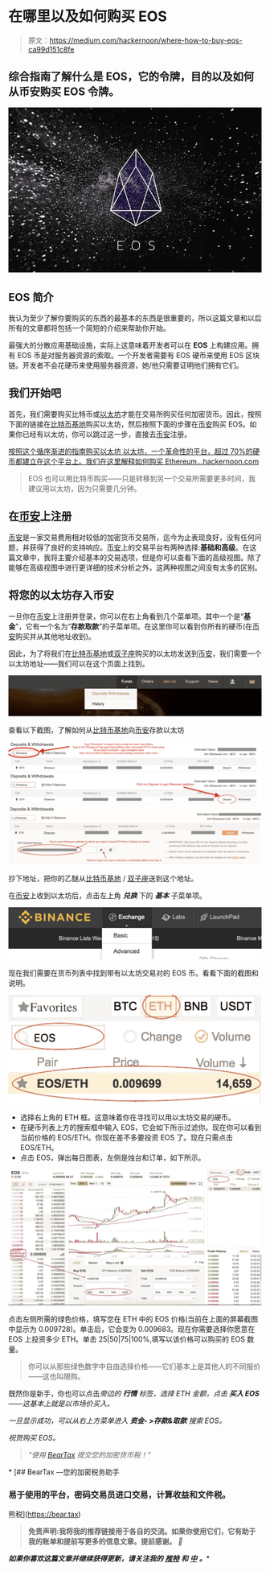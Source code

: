 # 在哪里以及如何购买 EOS

> 原文：<https://medium.com/hackernoon/where-how-to-buy-eos-ca99d151c8fe>

## 综合指南了解什么是 EOS，它的令牌，目的以及如何从币安购买 EOS 令牌。

![](img/37a0bac43699d940d197afa97869a0b7.png)

## EOS 简介

我认为至少了解你要购买的东西的最基本的东西是很重要的，所以这篇文章和以后所有的文章都将包括一个简短的介绍来帮助你开始。

最强大的分散应用基础设施，实际上这意味着开发者可以在 **EOS** 上构建应用。拥有 EOS 币是对服务器资源的索取。一个开发者需要有 EOS 硬币来使用 EOS 区块链。开发者不会花硬币来使用服务器资源，她/他只需要证明他们拥有它们。

## 我们开始吧

首先，我们需要购买比特币或[以太坊](https://hackernoon.com/a-beginners-guide-to-buying-ethereum-e11c73b5e5ed)才能在交易所购买任何加密货币。因此，按照下面的链接在[比特币基地](https://www.coinbase.com/join/5940a7b706041a01971db0ec)购买以太坊，然后按照下面的步骤在[币安](https://www.binance.com/?ref=27693113)购买 EOS。如果你已经有以太坊，你可以跳过这一步，直接去[币安](https://www.binance.com/?ref=27693113)注册。

[按照这个循序渐进的指南购买以太坊
以太坊，一个革命性的平台，超过 70%的硬币都建立在这个平台上。我们在这里解释如何购买 Ethereum…hackernoon.com](https://hackernoon.com/a-beginners-guide-to-buying-ethereum-e11c73b5e5ed)

> EOS 也可以用比特币购买——只是转移到另一个交易所需要更多时间，我建议用以太坊，因为只需要几分钟。

## 在[币安](https://www.binance.com/?ref=27693113)上注册

[币安](https://www.binance.com/?ref=27693113)是一家交易费用相对较低的加密货币交易所，迄今为止表现良好，没有任何问题，并获得了良好的支持响应。[币安](https://www.binance.com/?ref=27693113)上的交易平台有两种选择:**基础和高级**。在这篇文章中，我将主要介绍基本的交易选项，但是你可以查看下面的高级视图。除了能够在高级视图中进行更详细的技术分析之外，这两种视图之间没有太多的区别。

## 将您的以太坊存入币安

一旦你在[币安](https://www.binance.com/?ref=27693113)上注册并登录，你可以在右上角看到几个菜单项。其中一个是“**基金**”，它有一个名为“**存款取款**”的子菜单项。在这里你可以看到你所有的硬币(在[币安](https://www.binance.com/?ref=27693113)购买并从其他地址收到)。

因此，为了将我们在[比特币基地](https://www.coinbase.com/join/5940a7b706041a01971db0ec)或[双子座](https://gemini.com)购买的以太坊发送到[币安](https://www.binance.com/?ref=27693113)，我们需要一个以太坊地址——我们可以在这个页面上找到。

![](img/922fa6f42403a1a1b4a50f4436b1c587.png)

查看以下截图，了解如何从[比特币基地](https://www.coinbase.com/join/5940a7b706041a01971db0ec)向[币安](https://www.binance.com/?ref=27693113)存款以太坊

![](img/3db71872bf30370dec37f1256d1ec4dd.png)![](img/d145216bc25d292d6116b3ba178a4b76.png)![](img/dfc068d086a93628877506c52ad0c656.png)

抄下地址，把你的乙醚从[比特币基地](https://www.coinbase.com/join/5940a7b706041a01971db0ec) / [双子座](https://gemini.com)送到这个地址。

在[币安](https://www.binance.com/?ref=27693113)上收到以太坊后，点击左上角 ***兑换*** 下的 ***基本*** 子菜单项。

![](img/c42d59992c207af9fcbfd40c93fab948.png)

现在我们需要在货币列表中找到带有以太坊交易对的 EOS 币。看看下面的截图和说明。

![](img/66a79d64e2ce6cc4f42d61e1d53b8704.png)

*   选择右上角的 ETH 框。这意味着你在寻找可以用以太坊交易的硬币。
*   在硬币列表上方的搜索框中输入 EOS，它会如下所示过滤你。现在你可以看到当前价格的 EOS/ETH。你现在差不多要投资 EOS 了。现在只需点击 EOS/ETH。
*   点击 EOS，弹出每日图表，左侧是烛台和订单，如下所示。

![](img/2d8e647f61e0ada45dcd7c2e82ce40cf.png)

点击左侧所需的绿色价格，填写您在 ETH 中的 EOS 价格(当前在上面的屏幕截图中显示为 0.009728)。单击后，它会变为 0.009683。现在你需要选择你愿意在 EOS 上投资多少 ETH。单击 25|50|75|100%,填写以该价格可以购买的 EOS 数量。

> 你可以从那些绿色数字中自由选择价格——它们基本上是其他人的不同报价——这也叫限购。

既然你是新手，你也可以点击*旁边的 ***行情*** 标签，选择 ETH 金额，点击 ***买入 EOS***——这基本上就是以市场价买入。*

*一旦显示成功，可以从右上方菜单进入 ***资金- >存款&取款*** 搜索 EOS。*

*祝贺购买 EOS。*

> *"使用 [BearTax](https://bear.tax) 提交您的加密货币税！"*

*[](https://bear.tax) [## BearTax —您的加密税务助手

### 易于使用的平台，密码交易员进口交易，计算收益和文件税。

熊税](https://bear.tax) 

> **免责声明:我将我的推荐链接用于各自的交流。如果你使用它们，它有助于我的账单和提前写更多的信息文章。提前感谢。** *🙏*

***如果你喜欢这篇文章并继续获得更新，请关注我的*** [***推特***](https://twitter.com/confusedcoin) ***和*** [***中***](/@deepthivazrala) ***。****